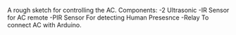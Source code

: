 A rough sketch for controlling the AC.
Components:
 -2 Ultrasonic
 -IR Sensor for AC remote 
 -PIR Sensor For detecting Human Presesnce
 -Relay To connect AC with Arduino.

